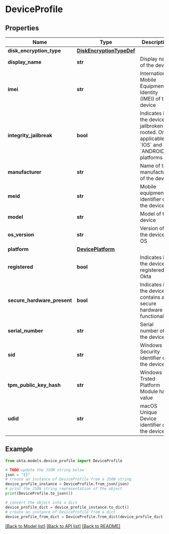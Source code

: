 # DeviceProfile


## Properties

Name | Type | Description | Notes
------------ | ------------- | ------------- | -------------
**disk_encryption_type** | [**DiskEncryptionTypeDef**](DiskEncryptionTypeDef.md) |  | [optional] 
**display_name** | **str** | Display name of the device | 
**imei** | **str** | International Mobile Equipment Identity (IMEI) of the device | [optional] 
**integrity_jailbreak** | **bool** | Indicates if the device is jailbroken or rooted. Only applicable to &#x60;IOS&#x60; and &#x60;ANDROID&#x60; platforms | [optional] 
**manufacturer** | **str** | Name of the manufacturer of the device | [optional] 
**meid** | **str** | Mobile equipment identifier of the device | [optional] 
**model** | **str** | Model of the device | [optional] 
**os_version** | **str** | Version of the device OS | [optional] 
**platform** | [**DevicePlatform**](DevicePlatform.md) |  | 
**registered** | **bool** | Indicates if the device is registered at Okta | 
**secure_hardware_present** | **bool** | Indicates if the device contains a secure hardware functionality | [optional] 
**serial_number** | **str** | Serial number of the device | [optional] 
**sid** | **str** | Windows Security identifier of the device | [optional] 
**tpm_public_key_hash** | **str** | Windows Trsted Platform Module hash value | [optional] 
**udid** | **str** | macOS Unique Device identifier of the device | [optional] 

## Example

```python
from okta.models.device_profile import DeviceProfile

# TODO update the JSON string below
json = "{}"
# create an instance of DeviceProfile from a JSON string
device_profile_instance = DeviceProfile.from_json(json)
# print the JSON string representation of the object
print(DeviceProfile.to_json())

# convert the object into a dict
device_profile_dict = device_profile_instance.to_dict()
# create an instance of DeviceProfile from a dict
device_profile_from_dict = DeviceProfile.from_dict(device_profile_dict)
```
[[Back to Model list]](../README.md#documentation-for-models) [[Back to API list]](../README.md#documentation-for-api-endpoints) [[Back to README]](../README.md)


